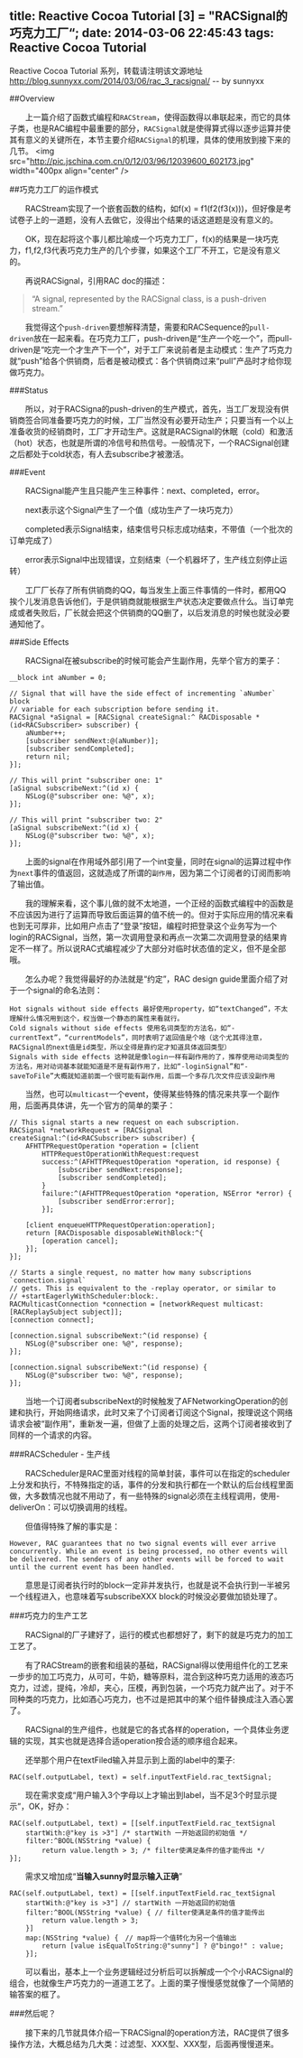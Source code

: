 title: Reactive Cocoa Tutorial [3] = "RACSignal的巧克力工厂“;
date: 2014-03-06 22:45:43
tags: Reactive Cocoa Tutorial
---
Reactive Cocoa Tutorial 系列，转载请注明该文源地址 http://blog.sunnyxx.com/2014/03/06/rac_3_racsignal/  -- by sunnyxx

##Overview

　　上一篇介绍了函数式编程和`RACStream`，使得函数得以串联起来，而它的具体子类，也是RAC编程中最重要的部分，`RACSignal`就是使得算式得以逐步运算并使其有意义的关键所在，本节主要介绍`RACSignal`的机理，具体的使用放到接下来的几节。
<img src="http://pic.jschina.com.cn/0/12/03/96/12039600_602173.jpg" width="400px align="center" />


##巧克力工厂的运作模式

　　RACStream实现了一个嵌套函数的结构，如f(x) = f1(f2(f3(x)))，但好像是考试卷子上的一道题，没有人去做它，没得出个结果的话这道题是没有意义的。

<!--more-->

　　OK，现在起将这个事儿都比喻成一个巧克力工厂，f(x)的结果是一块巧克力，f1,f2,f3代表巧克力生产的几个步骤，如果这个工厂不开工，它是没有意义的。

　　再说RACSignal，引用RAC doc的描述：
　　
> “A signal, represented by the RACSignal class, is a push-driven
> stream.”

　　我觉得这个`push-driven`要想解释清楚，需要和RACSequence的`pull-driven`放在一起来看。在巧克力工厂，push-driven是“生产一个吃一个”，而pull-driven是“吃完一个才生产下一个”，对于工厂来说前者是主动模式：生产了巧克力就“push”给各个供销商，后者是被动模式：各个供销商过来“pull”产品时才给你现做巧克力。

###Status

　　所以，对于RACSigna的push-driven的生产模式，首先，当工厂发现没有供销商签合同准备要巧克力的时候，工厂当然没有必要开动生产；只要当有一个以上准备收货的经销商时，工厂才开动生产。这就是RACSignal的休眠（cold）和激活（hot）状态，也就是所谓的冷信号和热信号。一般情况下，一个RACSignal创建之后都处于cold状态，有人去subscribe才被激活。

###Event

　　RACSignal能产生且只能产生三种事件：next、completed，error。

　　next表示这个Signal产生了一个值（成功生产了一块巧克力）

　　completed表示Signal结束，结束信号只标志成功结束，不带值（一个批次的订单完成了）

　　error表示Signal中出现错误，立刻结束（一个机器坏了，生产线立刻停止运转）

　　工厂厂长存了所有供销商的QQ，每当发生上面三件事情的一件时，都用QQ挨个儿发消息告诉他们，于是供销商就能根据生产状态决定要做点什么。当订单完成或者失败后，厂长就会把这个供销商的QQ删了，以后发消息的时候也就没必要通知他了。

###Side Effects

　　RACSignal在被subscribe的时候可能会产生副作用，先举个官方的栗子：

```
__block int aNumber = 0;

// Signal that will have the side effect of incrementing `aNumber` block 
// variable for each subscription before sending it.
RACSignal *aSignal = [RACSignal createSignal:^ RACDisposable * (id<RACSubscriber> subscriber) {
    aNumber++;
    [subscriber sendNext:@(aNumber)];
    [subscriber sendCompleted];
    return nil;
}];

// This will print "subscriber one: 1"
[aSignal subscribeNext:^(id x) {
    NSLog(@"subscriber one: %@", x);
}];

// This will print "subscriber two: 2"
[aSignal subscribeNext:^(id x) {
    NSLog(@"subscriber two: %@", x);
}];
```
　　上面的signal在作用域外部引用了一个int变量，同时在signal的运算过程中作为`next`事件的值返回，这就造成了所谓的`副作用`，因为第二个订阅者的订阅而影响了输出值。

　　我的理解来看，这个事儿做的就不太地道，一个正经的函数式编程中的函数是不应该因为进行了运算而导致后面运算的值不统一的。但对于实际应用的情况来看也到无可厚非，比如用户点击了“登录”按钮，编程时把登录这个业务写为一个login的RACSignal，当然，第一次调用登录和再点一次第二次调用登录的结果肯定不一样了。所以说RAC式编程减少了大部分对临时状态值的定义，但不是全部哦。

　　怎么办呢？我觉得最好的办法就是“约定”，RAC design guide里面介绍了对于一个signal的命名法则：

    Hot signals without side effects 最好使用property，如“textChanged”，不太理解什么情况用到这个，权当做一个静态的属性来看就行。
    Cold signals without side effects 使用名词类型的方法名，如“-currentText”，“currentModels”，同时表明了返回值是个啥（这个尤其得注意，RACSignal的next值是id类型，所以全得是靠约定才知道具体返回类型）
    Signals with side effects 这种就是像login一样有副作用的了，推荐使用动词类型的方法名，用对动词基本就能知道是不是有副作用了，比如“-loginSignal”和“-saveToFile”大概就知道前面一个很可能有副作用，后面一个多存几次文件应该没副作用

　　当然，也可以`multicast`一个event，使得某些特殊的情况来共享一个副作用，后面再具体讲，先一个官方的简单的栗子：

```
// This signal starts a new request on each subscription.
RACSignal *networkRequest = [RACSignal createSignal:^(id<RACSubscriber> subscriber) {
    AFHTTPRequestOperation *operation = [client
        HTTPRequestOperationWithRequest:request
        success:^(AFHTTPRequestOperation *operation, id response) {
            [subscriber sendNext:response];
            [subscriber sendCompleted];
        }
        failure:^(AFHTTPRequestOperation *operation, NSError *error) {
            [subscriber sendError:error];
        }];

    [client enqueueHTTPRequestOperation:operation];
    return [RACDisposable disposableWithBlock:^{
        [operation cancel];
    }];
}];

// Starts a single request, no matter how many subscriptions `connection.signal`
// gets. This is equivalent to the -replay operator, or similar to
// +startEagerlyWithScheduler:block:.
RACMulticastConnection *connection = [networkRequest multicast:[RACReplaySubject subject]];
[connection connect];

[connection.signal subscribeNext:^(id response) {
    NSLog(@"subscriber one: %@", response);
}];

[connection.signal subscribeNext:^(id response) {
    NSLog(@"subscriber two: %@", response);
}];
```
　　当地一个订阅者subscribeNext的时候触发了AFNetworkingOperation的创建和执行，开始网络请求，此时又来了个订阅者订阅这个Signal，按理说这个网络请求会被“副作用”，重新发一遍，但做了上面的处理之后，这两个订阅者接收到了同样的一个请求的内容。

###RACScheduler - 生产线

　　RACScheduler是RAC里面对线程的简单封装，事件可以在指定的scheduler上分发和执行，不特殊指定的话，事件的分发和执行都在一个默认的后台线程里面做，大多数情况也就不用动了，有一些特殊的signal必须在主线程调用，使用-deliverOn：可以切换调用的线程。

　　但值得特殊了解的事实是：

    However, RAC guarantees that no two signal events will ever arrive concurrently. While an event is being processed, no other events will be delivered. The senders of any other events will be forced to wait until the current event has been handled.

　　意思是订阅者执行时的block一定非并发执行，也就是说不会执行到一半被另一个线程进入，也意味着写subscribeXXX block的时候没必要做加锁处理了。

###巧克力的生产工艺

　　RACSignal的厂子建好了，运行的模式也都想好了，剩下的就是巧克力的加工工艺了。

　　有了RACStream的嵌套和组装的基础，RACSignal得以使用组件化的工艺来一步步的加工巧克力，从可可，牛奶，糖等原料，混合到这种巧克力适用的液态巧克力，过滤，提纯，冷却，夹心，压模，再到包装，一个巧克力就产出了。对于不同种类的巧克力，比如酒心巧克力，也不过是把其中的某个组件替换成注入酒心罢了。

　　RACSignal的生产组件，也就是它的各式各样的operation，一个具体业务逻辑的实现，其实也就是选择合适operation按合适的顺序组合起来。

　　还举那个用户在textFiled输入并显示到上面的label中的栗子:
```
RAC(self.outputLabel, text) = self.inputTextField.rac_textSignal;
```
　　现在需求变成“用户输入3个字母以上才输出到label，当不足3个时显示提示”，OK，好办：
```
RAC(self.outputLabel, text) = [[self.inputTextField.rac_textSignal 
    startWith:@"key is >3"] /* startWith 一开始返回的初始值 */
    filter:^BOOL(NSString *value) {
        return value.length > 3; /* filter使满足条件的值才能传出 */
}];

```
　　需求又增加成“**当输入sunny时显示输入正确**”

```
RAC(self.outputLabel, text) = [[self.inputTextField.rac_textSignal
    startWith:@"key is >3"] // startWith 一开始返回的初始值
    filter:^BOOL(NSString *value) { // filter使满足条件的值才能传出
        return value.length > 3; 
    }]
    map:(NSString *value) {　// map将一个值转化为另一个值输出
        return [value isEqualToString:@"sunny"] ? @"bingo!" : value;
    }];

```
　　可以看出，基本上一个业务逻辑经过分析后可以拆解成一个个小RACSignal的组合，也就像生产巧克力的一道道工艺了。上面的栗子慢慢感觉就像了一个简陋的输答案的框了。

###然后呢？

　　接下来的几节就具体介绍一下RACSignal的operation方法，RAC提供了很多操作方法，大概总结为几大类：过滤型、XXX型、XXX型，后面再慢慢道来。
